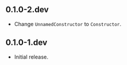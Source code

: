 ## 0.1.0-2.dev

* Change `UnnamedConstructor` to `Constructor`.

## 0.1.0-1.dev

* Initial release.
